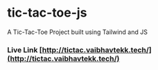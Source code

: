 # tic-tac-toe-js
A Tic-Tac-Toe Project built using Tailwind and JS

### Live Link [http://tictac.vaibhavtekk.tech/](http://tictac.vaibhavtekk.tech/)
